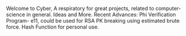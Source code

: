 Welcome to Cyber, A respiratory for great projects, related to computer-science in general. Ideas and More.
Recent Advances:
Phi Verification Program- e11, could be used for RSA PK breaking using estimated brute force.
Hash Function for personal use.

